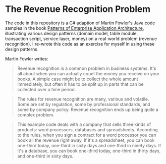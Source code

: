# The Revenue Recognition Problem

The code in this repository is a C# adaption of Martin Fowler's Java code samples in the book [Patterns of Enterprise Application Architecture](https://martinfowler.com/books/eaa.html), illustrating various design patterns (domain model, table module, transaction script, service layer, money) on a real-world problem (revenue recognition). I re-wrote this code as an exercise for myself in using these design patterns.

Martin Fowler writes:

> Revenue recognition is a common problem in business systems. It's all about when you can actually count the money you receive on your books. A simple case might be to collect the whole amount immediately, but often it has to be split up in parts that can be collected over a time period.

> The rules for revenue recognition are many, various and volatile. Some are set by regulation, some by professional standards, and some by
company policy. Revenue recognition ends up being quite a complex problem.

> This example code deals with a company that sells three kinds of products: word processors, databases and spreadsheets. According to the rules, when you sign a contract for a word processor you can book all the revenue right away. If it's a spreadsheet, you can book one-third today, one-third in sixty days and one-third in ninety days. If it's a database, you can book one-third today, one-third in thirty days, and one-third in sixty days.
